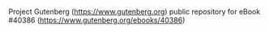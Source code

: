 Project Gutenberg (https://www.gutenberg.org) public repository for eBook #40386 (https://www.gutenberg.org/ebooks/40386)
